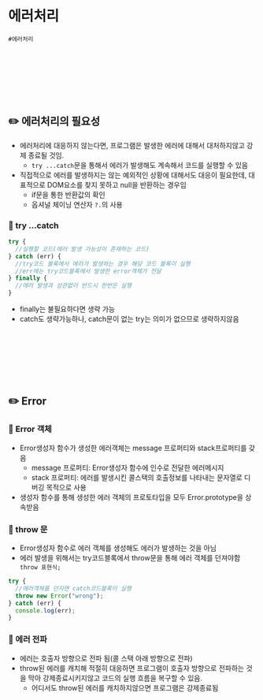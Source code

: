# 에러처리

`#에러처리`

<div style="height:100px"></div>

## ✏️ 에러처리의 필요성

- 에러처리에 대응하지 않는다면, 프로그램은 발생한 에러에 대해서 대처하지않고 강제 종료될 것임.
  - `try ...catch`문을 통해서 에러가 발생해도 계속해서 코드를 실행할 수 있음
- 직접적으로 에러를 발생하지는 않는 예외적인 상황에 대해서도 대응이 필요한데, 대표적으로 DOM요소를 찾지 못하고 null을 반환하는 경우임
  - if문을 통한 반환값의 확인
  - 옵셔널 체이닝 연산자 `?.`의 사용

### 🔎 try ...catch

```js
try {
  //실행할 코드(에러 발생 가능성이 존재하는 코드)
} catch (err) {
  //try코드 블록에서 에러가 발생하는 경우 해당 코드 블록이 실행
  //err에는 try코드블록에서 발생한 error객체가 전달
} finally {
  //에러 발생과 상관없이 반드시 한번은 실행
}
```

- finally는 불필요하다면 생략 가능
- catch도 생략가능하나, catch문이 없는 try는 의미가 없으므로 생략하지않음

<div style="height:100px"></div>

## ✏️ Error

### 🔎 Error 객체

- Error생성자 함수가 생성한 에러객체는 message 프로퍼티와 stack프로퍼티를 갖음
  - message 프로퍼티: Error생성자 함수에 인수로 전달한 에러메시지
  - stack 프로퍼티: 에러를 발생시킨 콜스택의 호출정보를 나타내는 문자열로 디버깅 목적으로 사용
- 생성자 함수를 통해 생성한 에러 객체의 프로토타입을 모두 Error.prototype을 상속받음

### 🔎 throw 문

- Error생성자 함수로 에러 객체를 생성해도 에러가 발생하는 것을 아님
- 에러 발생을 위해서는 try코드블록에서 throw문을 통해 에러 객체를 던져야함 `throw 표현식;`

```js
try {
  //에러객체를 던지면 catch코드블록이 실행
  throw new Error("wrong");
} catch (err) {
  console.log(err);
}
```

### 🔎 에러 전파

- 에러는 호출자 방향으로 전파 됨(콜 스택 아래 방향으로 전파)
- throw된 에러를 캐치해 적절히 대응하면 프로그램이 호출자 방향으로 전파하는 것을 막아 강제종료시키지않고 코드의 실행 흐름을 복구할 수 있음.
  - 어디서도 throw된 에러를 캐치하지않으면 프로그램은 강제종료됨
